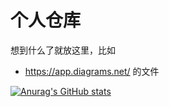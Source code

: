 # 个人仓库
想到什么了就放这里，比如
- https://app.diagrams.net/ 的文件

[![Anurag's GitHub stats](https://github-readme-stats.vercel.app/api?username=baiban114)](https://github.com/anuraghazra/github-readme-stats)
